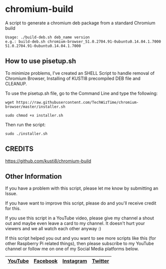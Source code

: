 # chromium-build

A script to generate a chromium deb package from a standard Chromium build
```
Usage: ./build-deb.sh deb_name version
e.g.: build-deb.sh chromium-browser_51.0.2704.91-0ubuntu0.14.04.1.7000 51.0.2704.91-0ubuntu0.14.04.1.7000
```

## How to use pisetup.sh

To minimize problems, I've created an SHELL Script to handle removal of Chromium Browser, Installing of KUSTI8 precompiled DEB file and CLEANUP.

To use the pisetup.sh file, go to the Command Line and type the following:
```
wget https://raw.githubusercontent.com/TechWizTime/chromium-browser/master/installer.sh
```
```
sudo chmod +x installer.sh
```
Then run the script:
```
sudo ./installer.sh
```

## CREDITS
https://github.com/kusti8/chromium-build

## Other Information
If you have a problem with this script, please let me know by submitting an Issue.

If you have want to improve this script, please do and you'll receive credit for this.

If you use this script in a YouTube video, please give my channel a shout out and maybe even leave a card to my channel. It doesn't hurt your viewers and we all watch each other anyway :)

If this script helped you out and you want to see more scripts like this (for other Raspberry Pi related things), then please subscribe to my YouTube channel or follow me on one of my Social Media platforms below.

| [YouTube](https://www.youtube.com/TechWizTime) | [Facebook](https://www.facebook.com/TechWizTime) | [Instagram](https://www.instagram.com/TechWizTime) | [Twitter](https://www.twitter.com/TechWizTime) |
| --- | --- | --- | --- |
